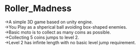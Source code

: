 # Roller_Madness
->A simple 3D game based on unity engine.<br />
->You Play as a shperical ball avoiding box-shaped enemies.<br />
->Basic moto is to collect as many coins as possible.<br />
->Collecting 5 coins jumps to level 2.<br />
->Level 2 has infinte length with no basic level jump requirement.
